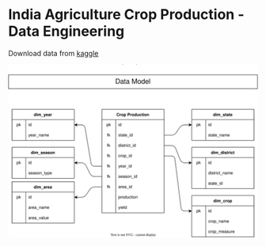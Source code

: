 # India Agriculture Crop Production - Data Engineering
Download data from [kaggle](https://www.kaggle.com/datasets/pyatakov/india-agriculture-crop-production)

![data model](datamodel.svg)